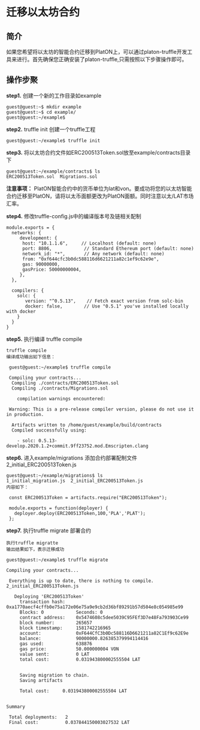 # 迁移以太坊合约

## 简介 

​      如果您希望将以太坊的智能合约迁移到PlatON上，可以通过platon-truffle开发工具来进行。首先确保您正确安装了platon-truffle,只需按照以下步骤操作即可。

## 操作步聚

**step1.** 创建一个新的工作目录如example
```
guest@guest:~$ mkdir example
guest@guest:~$ cd example/
guest@guest:~/example$
```
**step2.** truffle init 创建一个truffle工程
```
guest@guest:~/example$ truffle init
```
**step3.** 将以太坊合约文件如ERC200513Token.sol放至example/contracts目录下
```
guest@guest:~/example/contracts$ ls
ERC200513Token.sol  Migrations.sol
```
**注意事项：** PlatON智能合约中的货币单位为lat和von。要成功将您的以太坊智能合约迁移至PlatON，请将以太币面额更改为PlatON面额。同时注意以太/LAT市场汇率。

**step4.** 修改truffle-config.js中的编译版本号及链相关配制
```
module.exports = {
  networks: {
     development: {
      host: "10.1.1.6",     // Localhost (default: none)
      port: 8806,            // Standard Ethereum port (default: none)
      network_id: "*",       // Any network (default: none)
      from: "0xf644cfc3b0dc588116d6621211a82c1ef9c62e9e",
      gas: 90000000,
      gasPrice: 50000000004,	     
     },
  },

  compilers: {
    solc: {
       version: "^0.5.13",    // Fetch exact version from solc-bin
       docker: false,        // Use "0.5.1" you've installed locally with docker
    }
  }
}
```

**step5.** 执行编译 truffle compile
```
truffle compile
编译成功输出如下信息：

 guest@guest:~/example$ truffle compile
 
 Compiling your contracts...
  Compiling ./contracts/ERC200513Token.sol
  Compiling ./contracts/Migrations.sol
 
    compilation warnings encountered:
 
 Warning: This is a pre-release compiler version, please do not use it in production.
 
  Artifacts written to /home/guest/example/build/contracts
  Compiled successfully using:
 
    - solc: 0.5.13-develop.2020.1.2+commit.9ff23752.mod.Emscripten.clang
```


**step6.** 进入example/migrations 添加合约部署配制文件2_initial_ERC200513Token.js
```
guest@guest:~/example/migrations$ ls
1_initial_migration.js  2_initial_ERC200513Token.js
内容如下：

 const ERC200513Token = artifacts.require("ERC200513Token");
   
 module.exports = function(deployer) {
   deployer.deploy(ERC200513Token,100,'PLA','PLAT');
 };
```


**step7.** 执行truffle migrate 部署合约

```
执行truffle migratte
输出结果如下，表示迁移成功

guest@guest:~/example$ truffle migrate

Compiling your contracts...

 Everything is up to date, there is nothing to compile.
2_initial_ERC200513Token.js

   Deploying 'ERC200513Token'
     transaction hash:    0xa1770aecf4cffb0e75a172e06e75a9e9cb2d36bf89291b57d504e8c054985e99
     Blocks: 0            Seconds: 0
     contract address:    0x5474608c5dee5039C95FEf3D7e48Fa793903Ce99
     block number:        265657
     block timestamp:     1581742216965
     account:             0xF644CfC3b0Dc588116D6621211a82C1Ef9c62E9e
     balance:             90000000.826385379994114416
     gas used:            638876
     gas price:           50.000000004 VON
     value sent:          0 LAT
     total cost:          0.031943800002555504 LAT
    
    
     Saving migration to chain.
     Saving artifacts
    
     Total cost:     0.031943800002555504 LAT


Summary

 Total deployments:   2
 Final cost:          0.037844150003027532 LAT
```




